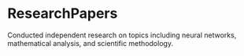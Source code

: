 # ResearchPapers
Conducted independent research on topics including neural networks, mathematical analysis, and scientific methodology.
